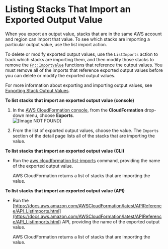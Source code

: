# Listing Stacks That Import an Exported Output Value<a name="using-cfn-stack-imports"></a>

When you export an output value, stacks that are in the same AWS account and region can import that value\. To see which stacks are importing a particular output value, use the list import action\.

To delete or modify exported output values, use the `ListImports` action to track which stacks are importing them, and then modify those stacks to remove the [`Fn::ImportValue`](intrinsic-function-reference-importvalue.md) functions that reference the output values\. You must remove all of the imports that reference exported output values before you can delete or modify the exported output values\.

For more information about exporting and importing output values, see [Exporting Stack Output Values](using-cfn-stack-exports.md)\.

**To list stacks that import an exported output value \(console\)**

1. In the [AWS CloudFormation console](https://console.aws.amazon.com/cloudformation), from the **CloudFormation** drop\-down menu, choose **Exports**\.  
![\[Image NOT FOUND\]](http://docs.aws.amazon.com/AWSCloudFormation/latest/UserGuide/images/console-cfn-exports.png)

1. From the list of exported output values, choose the value\. The `Imports` section of the detail page lists all of the stacks that are importing the value\.

**To list stacks that import an exported output value \(CLI\)**
+ Run the [aws cloudformation list\-imports](https://docs.aws.amazon.com/cli/latest/reference/cloudformation/list-imports.html) command, providing the name of the exported output value\.

  AWS CloudFormation returns a list of stacks that are importing the value\.

**To list stacks that import an exported output value \(API\)**
+ Run the [https://docs.aws.amazon.com/AWSCloudFormation/latest/APIReference/API_ListImports.html](https://docs.aws.amazon.com/AWSCloudFormation/latest/APIReference/API_ListImports.html) API, providing the name of the exported output value\.

  AWS CloudFormation returns a list of stacks that are importing the value\.